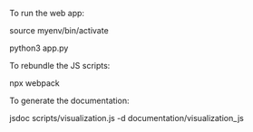 To run the web app:

source myenv/bin/activate

python3 app.py

To rebundle the JS scripts:

npx webpack

To generate the documentation:

jsdoc scripts/visualization.js -d documentation/visualization_js
